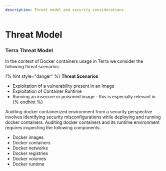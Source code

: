 ```yaml
---
description: Threat model and security considerations
---
```


# Threat Model

### **Terra Threat Model**

In the context of Docker containers usage in Terra we consider the following threat scenarios: 

{% hint style="danger" %}
**Threat Scenarios**

* Exploitation of a vulnerability present in an Image
* Exploitation of Container Runtime
* Running an insecure or poisoned image - this is especially relevant in 
{% endhint %}

Auditing docker containerized environment from a security perspective involves identifying security misconfigurations while deploying and running docker containers. Auditing docker containers and its runtime environment requires inspecting the following components.

* Docker images
* Docker containers
* Docker networks
* Docker registries
* Docker volumes
* Docker runtime



